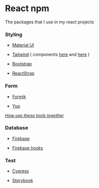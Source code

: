 # React npm

The packages that I use in my react projects

### Styling

- [Material UI](https://material-ui.com/getting-started/installation/)

- [Tailwind](https://tailwindcss.com/) ( components [here](https://tailwindcomponents.com/) and [here](https://tailwindui.com/components) )

- [Bootstrap](https://www.npmjs.com/package/bootstrap)

- [ReactStrap](https://reactstrap.github.io/)

### Form

- [Formik](https://formik.org/docs/overview)

- [Yup](https://www.npmjs.com/package/yup)

[_How use these tools together_](https://www.youtube.com/watch?v=TxEVnaISj1w)

### Database

- [Firebase](https://www.npmjs.com/package/firebase)

- [Firebase hooks](https://www.npmjs.com/package/react-firebase-hooks)

### Test

- [Cypress](https://www.cypress.io/)

- [Storybook](https://storybook.js.org/docs/react/get-started/introduction)
